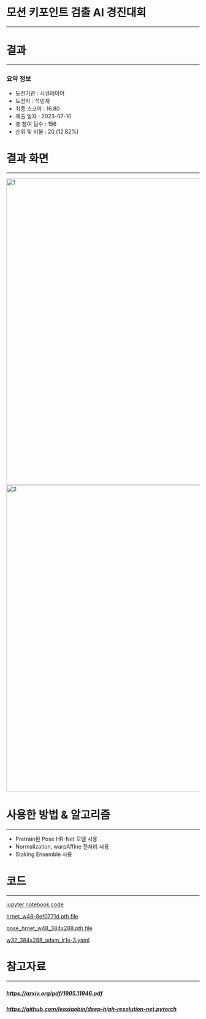 # 모션 키포인트 검출 AI 경진대회
---
# 결과
---
### 요약 정보
* 도전기관 : 시큐레이어
* 도전자 : 석민재
* 최종 스코어 : 16.80
* 제출 일자 : 2023-07-10
* 총 참여 팀수 : 156
* 순위 및 비율 : 20 (12.82%)

# 결과 화면
---
<img width="800" alt="1" src="https://github.com/Jsonseok/SecuLayer/assets/112038669/aa8bad23-d293-4d6f-8bbd-f93940420be3">
<img width="800" alt="2" src="https://github.com/Jsonseok/SecuLayer/assets/112038669/6acb9830-39de-49e3-b334-82130b1f255e">

# 사용한 방법 & 알고리즘
---
* Pretrain된 Pose HR-Net 모델 사용
* Normalization, warpAffine 전처리 사용
* Staking Ensemble 사용

# 코드
---
[jupyter notebook code](main.ipynb)

[hrnet_w48-8ef0771d.pth file](https://drive.google.com/file/d/1qm5-QfHTz5Ia71ByZ1Haq5zJpyEbZRoc/view?usp=drive_link)

[pose_hrnet_w48_384x288.pth file](https://drive.google.com/file/d/1UoJhTtjHNByZSm96W3yFTfU5upJnsKiS/view?usp=drive_link)

[w32_384x288_adam_lr1e-3.yaml](https://github.com/leoxiaobin/deep-high-resolution-net.pytorch/blob/master/experiments/coco/hrnet/w32_384x288_adam_lr1e-3.yaml)

# 참고자료
---
##### 
##### https://arxiv.org/pdf/1905.11946.pdf
##### https://github.com/leoxiaobin/deep-high-resolution-net.pytorch

